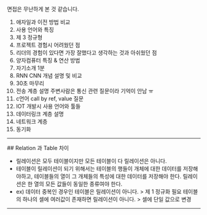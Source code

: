 면접은 무난하게 본 것 같습니다.
1. 애자일과 이전 방법 비교
2. 사용 언어와 특징
3. 제 3 정규형
4. 프로젝트 경험시 어려웠던 점
5. 리더의 경험이 있다면 가장 잘했다고 생각하는 것과 아쉬웠던 점
6. 양자컴퓨터 특징 & 연산 방법
7. 자기소개 1분
8. RNN CNN 개념 설명 및 비교
9. 30초 마무리
10. 전송 계층 설명
주변사람은 통신 관련 질문이라 기억이 안남 ㅠ
1. c언어 call by ref, value 질문
2. IOT 개발시 사용 언어와 툴들
3. 데이터링크 계층 설명
14. 네트워크 계층
15. 동기화



<hr/>
## Relation 과 Table 차이

- 릴레이션은 모두 테이블이지만 모든 테이블이 다 릴레이션은 아니다. 
- 테이블이 릴레이션이 되기 위해서는 테이블의 행들이 개체에 대한 데이터를 저장해야하고, 테이블들의 열이 그 개체들의 특성에 대한 데이터를 저장해야 한다. 릴레이션은 한 열의 모든 값들이 동일한 종류여야 한다.
- ex) 데이터 중복인 경우인 테이블은 릴레이션이 아니다.  > 제 1 정규화 필요
        테이블의  하나의 셀에 여러값이 존재하면 릴레이션이 아니다. > 셀에 단일 값으로 변경

<hr/>





